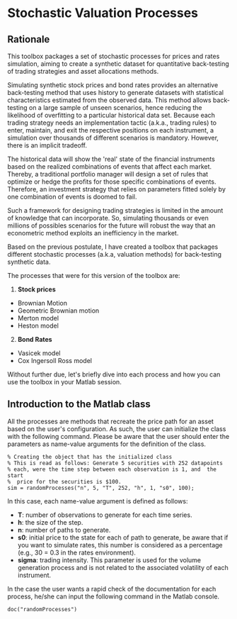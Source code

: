 # Stochastic Valuation Processes

## Rationale
This toolbox packages a set of stochastic processes for prices and rates simulation, aiming to create a synthetic dataset for quantitative back-testing of trading strategies and asset allocations methods. 

Simulating synthetic stock prices and bond rates provides an alternative back-testing method that uses history to generate datasets with statistical characteristics estimated from the observed data. This method allows back-testing on a large sample of unseen scenarios, hence reducing the likelihood of overfitting to a particular historical data set.
Because each trading strategy needs an implementation tactic (a.k.a., trading rules) to enter, maintain, and exit the respective positions on each instrument, a simulation over thousands of different scenarios is mandatory. However, there is an implicit tradeoff. 

The historical data will show the 'real' state of the financial instruments based on the realized combinations of events that affect each market. Thereby, a traditional portfolio manager will design a set of rules that optimize or hedge the profits for those specific combinations of events. Therefore, an investment strategy that relies on parameters fitted solely by one combination of events is doomed to fail.

Such a framework for designing trading strategies is limited in the amount of knowledge that can incorporate. So, simulating thousands or even millions of possibles scenarios for the future will robust the way that an econometric method exploits an inefficiency in the market.

Based on the previous postulate, I have created a toolbox that packages different stochastic processes (a.k.a, valuation methods) for back-testing synthetic data. 

The processes that were for this version of the toolbox are: 

1. **Stock prices**
- Brownian Motion
- Geometric Brownian motion
- Merton model
- Heston model
2. **Bond Rates**
- Vasicek model
- Cox Ingersoll Ross model

Without further due, let's briefly dive into each process and how you can use the toolbox in your Matlab session.

## Introduction to the Matlab class
All the processes are methods that recreate the price path for an asset based on the user's configuration. As such, the user can initialize the class with the following command. Please be aware that the user should enter the parameters as name-value arguments for the definition of the class.
```
% Creating the object that has the initialized class 
% This is read as follows: Generate 5 securities with 252 datapoints
% each, were the time step between each observation is 1, and  the start
%  price for the securities is $100.
sim = randomProcesses("n", 5, "T", 252, "h", 1, "s0", 100);
```

In this case, each name-value argument is defined as follows:
- **T**: number of observations to generate for each time series.
- **h**: the size of the step. 
- **n**: number of paths to generate.
- **s0**: initial price to the state for each of path to generate, be aware that if you want to simulate rates, this number is considered as a percentage (e.g., 30 = 0.3 in the rates environment).
- **sigma**: trading intensity. This parameter is used for the volume generation process and is not related to the associated volatility of each instrument.

In the case the user wants a rapid check of the documentation for each process, he/she can input the following command in the Matlab console. 

```
doc("randomProcesses")
```